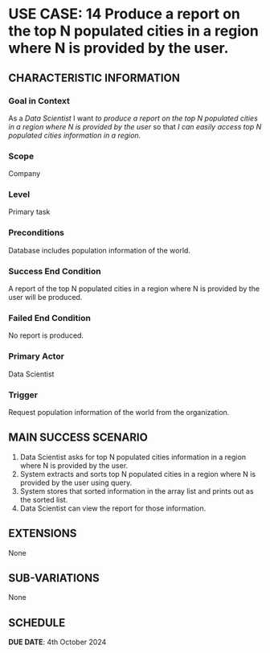 # USE CASE: 14 Produce a report on the top N populated cities in a region where N is provided by the user.

## CHARACTERISTIC INFORMATION

### Goal in Context

As a *Data Scientist* I want *to produce a report on the top N populated cities in a region where N is provided by the user* so that *I can easily access top N populated cities information in a region.*

### Scope

Company

### Level

Primary task

### Preconditions

Database includes population information of the world.

### Success End Condition

A report of the top N populated cities in a region where N is provided by the user will be produced.

### Failed End Condition

No report is produced.

### Primary Actor

Data Scientist

### Trigger

Request population information of the world from the organization.

## MAIN SUCCESS SCENARIO

1. Data Scientist asks for top N populated cities information in a region where N is provided by the user.
2. System extracts and sorts top N populated cities in a region where N is provided by the user using query.
3. System stores that sorted information in the array list and prints out as the sorted list.
4. Data Scientist can view the report for those information.

## EXTENSIONS

None

## SUB-VARIATIONS

None

## SCHEDULE

**DUE DATE**: 4th October 2024
